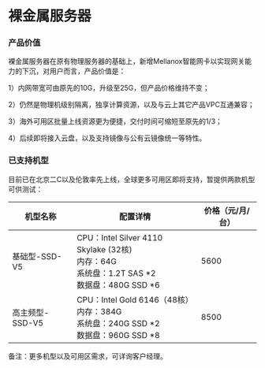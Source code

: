 # 裸金属服务器

### 产品价值

裸金属服务器在原有物理服务器的基础上，新增Mellanox智能网卡以实现网关能力的下沉，对用户而言，产品价值是：

1）内网带宽可由原先的10G，升级至25G，但产品价格维持不变；

2）仍然是物理机级别隔离，独享计算资源，以及与云上其它产品VPC互通兼容；

3）海外可用区批量上线资源更为便捷，交付时间可缩短至原先的1/3；

4）后续即将接入云盘，以及支持镜像与公有云镜像统一等特性。


### 已支持机型

目前已在北京二C以及伦敦率先上线，全球更多可用区即将支持，暂提供两款机型可供测试：

| 机型名称        | 配置详情 | 价格（元/月/台） |
| ---------- | --- | ----- |
| 基础型-SSD-V5   | CPU：Intel Silver 4110 Skylake (32核)<br>内存：64G<br>系统盘：1.2T SAS *2<br>数据盘：480G SSD *6| 5600 | 
| 高主频型-SSD-V5 | CPU：Intel Gold 6146（48核）<br>内存：384G<br>系统盘：240G SSD *2<br>数据盘：960G SSD *8 | 8500    | 

备注：更多机型以及可用区需求，可详询客户经理。







